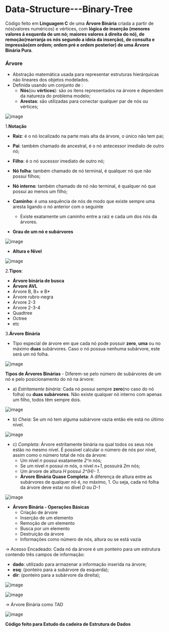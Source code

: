 # Data-Structure---Binary-Tree

Código feito em **Linguagem C** de uma **Árvore Binária** criada a partir de nós(valores numéricos) e vértices, com **lógica de inserção (menores valores á
esquerda de um nó; maiores valores á direita do nó), de remoção(rearranja os nós segundo a ideia da inserção), de consulta e impressão(em ordem; ordem pré
e ordem posterior) de uma Árvore Binária Pura**.

### Árvore
* Abstração matemática usada para representar estruturas hierárquicas não lineares dos objetos modelados.
* Definida usando um conjunto de :
  * **Nós**(ou **vértices**): são os itens representados na árvore e dependem da natureza do problema modelo;
  * **Arestas**: são utilizadas para conectar qualquer par de nós ou vértices;

![image](https://github.com/vinicOio222/Estrutura-de-Dados---Estudos/assets/101837153/811f5a9f-a91d-4fec-95f2-4ce5959eda69)

1.**Notação**
  * **Raiz**: é o nó localizado na parte mais alta da árvore, o único não tem pai;
  * **Pai**: também chamado de ancestral, é o nó antecessor imediato de outro nó;
  * **Filho**: é o nó sucessor imediato de outro nó;
  * **Nó folha**: também chamado de nó terminal, é qualquer nó que não possui filhos;
  * **Nó interno**: também chamado de nó não terminal, é qualquer nó que possui ao menos um filho;
  * **Caminho**: é uma sequência de nós de modo que existe sempre uma aresta ligando o nó anterior com o seguinte
      * Existe exatamente um caminho entre a raiz e cada um dos nós da árvores.

  * **Grau de um nó e subárvores**
 
![image](https://github.com/vinicOio222/Estrutura-de-Dados---Estudos/assets/101837153/c8c7be9a-5fc4-4cb1-bd7f-a1168e8e9d5f)

* **Altura e Nível**

![image](https://github.com/vinicOio222/Estrutura-de-Dados---Estudos/assets/101837153/a3bd7cc9-7f97-4966-8936-ab9237d3dc85)

2.**Tipos**:
* **Árvore binária de busca**
* **Árvore AVL**
* Árvore B, B+ e B*
* Árvore rubro-negra
* Árvore 2-3
* Árvore 2-3-4
* Quadtree
* Octree
* etc

3.**Árvore Binária**
- Tipo especial de árvore em que cada nó pode possuir **zero**, **uma** ou no máximo **duas** subárvores. Caso o nó possua nenhuma subárvore, este será um nó folha.

![image](https://github.com/vinicOio222/Estrutura-de-Dados---Estudos/assets/101837153/ec3961f2-5539-4550-a4b7-0d22ad26868e)

**Tipos de Árvores Binárias** - Diferem-se pelo número de subárvores de um nó e pelo posicionamento do nó na árvore:

 * a) *Estritamente binária*: Cada nó possui sempre **zero**(no caso do nó folha) ou **duas subárvores**. Não existe qualquer nó interno com apenas um filho, todos têm sempre dois.

![image](https://github.com/vinicOio222/Estrutura-de-Dados---Estudos/assets/101837153/8f8a9ac9-5c01-4490-bcf4-aa21c0c05cda)
 
 * b) *Cheia*: Se um nó tem alguma subárvore vazia então ele está no último nível.
 
 ![image](https://github.com/vinicOio222/Estrutura-de-Dados---Estudos/assets/101837153/a212ec9c-fbec-4407-877b-f950bbf043ee)

 
*  c) *Completa*: Árvore estritamente binária na qual todos os seus nós estão no mesmo nível. É possível calcular o número de nós por nível, assim como o número total de nós da árvore:
      * Um nível *n* possui exatamente *2^n* nós;
      * Se um nível *n* possui *m* nós, o nível *n+1*, possuirá *2m* nós;
      * Um árvore de altura *H* possui *2^(H)- 1*.
      * **Árvore Binária Quase Completa**: A diferença de altura entre as subárvores de qualquer nó é, no máximo, 1. Ou seja, cada nó folha da árvore deve estar no dível *D* ou *D-1*

![image](https://github.com/vinicOio222/Estrutura-de-Dados---Estudos/assets/101837153/65e8078e-ab92-4081-a72e-d097f64db6eb)

* **Árvore Binária - Operações Básicas**
  * Criação de árvore
  * Inserção de um elemento
  * Remoção de um elemento
  * Busca por um elemento
  * Destruição da árvore
  * Informações como número de nós, altura ou se está vazia

-> Acesso Encadeado: Cada nó da árvore é um ponteiro para um estrutura contendo três campos de informação:

* **dado**: utilizado para armazenar a informação inserida na árvore;
* **esq**: (ponteiro para a subárvore da esquerda);
* **dir**: (ponteiro para a subárvore da direita);

![image](https://github.com/vinicOio222/Estrutura-de-Dados---Estudos/assets/101837153/b54998f6-35fe-4bc2-99d0-f137f3be3729)

![image](https://github.com/vinicOio222/Estrutura-de-Dados---Estudos/assets/101837153/599192fa-6e04-4ec3-98f6-0b262d62716d)

-> Árvore Binária como TAD

![image](https://github.com/vinicOio222/Estrutura-de-Dados---Estudos/assets/101837153/ce8121bb-67bc-4146-9f25-db38cdc232a9)

**Código feito para Estudo da cadeira de Estrutura de Dados**
